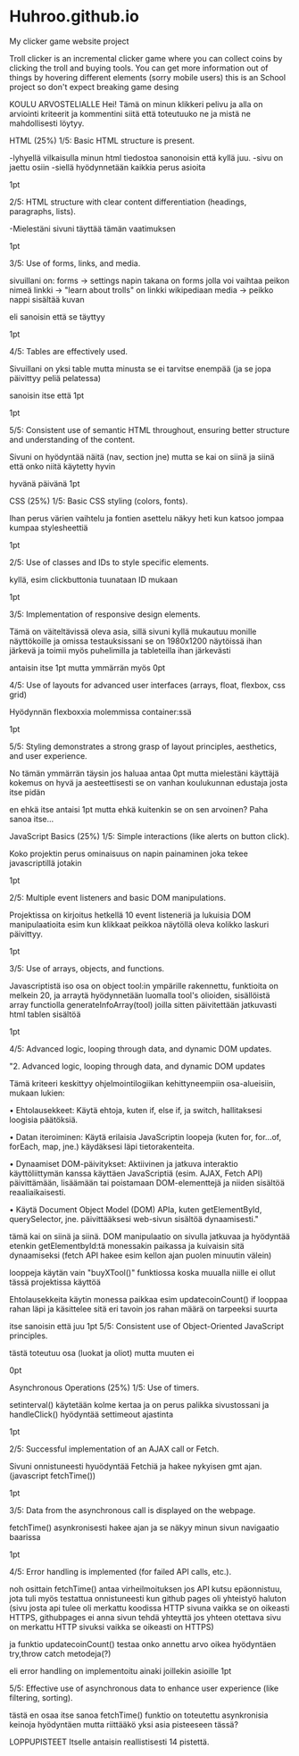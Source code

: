 # Huhroo.github.io
My clicker game website project

Troll clicker is an incremental clicker game where you can collect coins by clicking the troll and buying tools.
You can get more information out of things by hovering different elements (sorry mobile users)
this is an School project so don't expect breaking game desing

KOULU ARVOSTELIALLE
Hei! Tämä on minun klikkeri pelivu ja alla on arviointi kriteerit ja kommentini siitä että toteutuuko ne ja mistä ne mahdollisesti löytyy.

HTML (25%)
1/5:
Basic HTML structure is present.

-lyhyellä vilkaisulla minun html tiedostoa sanonoisin että kyllä juu.
 -sivu on jaettu osiin
 -siellä hyödynnetään kaikkia perus asioita

 1pt

2/5:
HTML structure with clear content differentiation (headings, paragraphs, lists).

-Mielestäni sivuni täyttää tämän vaatimuksen

1pt

3/5:
Use of forms, links, and media.

sivuillani on:
 forms -> settings napin takana on forms jolla voi vaihtaa peikon nimeä
 linkki -> "learn about trolls" on linkki wikipediaan 
 media -> peikko nappi sisältää kuvan

 eli sanoisin että se täyttyy

 1pt

4/5:
Tables are effectively used.

Sivuillani on yksi table mutta minusta se ei tarvitse enempää (ja se jopa päivittyy peliä pelatessa) 

sanoisin itse että 1pt

1pt

5/5:
Consistent use of semantic HTML throughout, ensuring better structure and understanding of the content.

Sivuni on hyödyntää näitä (nav, section jne) mutta se kai on siinä ja siinä että onko niitä käytetty hyvin

hyvänä päivänä 1pt 




CSS (25%)
1/5:
Basic CSS styling (colors, fonts).

Ihan perus värien vaihtelu ja fontien asettelu näkyy heti kun katsoo jompaa kumpaa stylesheettiä

1pt

2/5:
Use of classes and IDs to style specific elements.

kyllä, esim clickbuttonia tuunataan ID mukaan

1pt

3/5:
Implementation of responsive design elements.

Tämä on väiteltävissä oleva asia, sillä sivuni kyllä mukautuu monille näyttökoille ja omissa testauksissani se on 1980x1200 näytöissä ihan järkevä
ja toimii myös puhelimilla ja tableteilla ihan järkevästi

antaisin itse 1pt mutta ymmärrän myös 0pt

4/5:
Use of layouts for advanced user interfaces (arrays, float, flexbox, css grid)

Hyödynnän flexboxxia molemmissa container:ssä

1pt

5/5:
Styling demonstrates a strong grasp of layout principles, aesthetics, and user experience.

No tämän ymmärrän täysin jos haluaa antaa 0pt mutta mielestäni käyttäjä kokemus on hyvä ja aesteettisesti se on vanhan koulukunnan edustaja josta itse pidän

en ehkä itse antaisi 1pt mutta ehkä kuitenkin se on sen arvoinen? Paha sanoa itse...




JavaScript Basics (25%)
1/5:
Simple interactions (like alerts on button click).

Koko projektin perus ominaisuus on napin painaminen joka tekee javascriptillä jotakin

1pt

2/5:
Multiple event listeners and basic DOM manipulations.

Projektissa on kirjoitus hetkellä 10 event listeneriä ja lukuisia DOM manipulaatioita
esim kun klikkaat peikkoa näytöllä oleva kolikko laskuri päivittyy.

1pt

3/5:
Use of arrays, objects, and functions.

Javascriptistä iso osa on object tool:in ympärille rakennettu, funktioita on melkein 20, ja arraytä hyödynnetään luomalla tool's olioiden,
 sisällöistä array functiolla generateInfoArray(tool) joilla sitten päivitettään jatkuvasti html tablen sisältöä

 1pt 

4/5:
Advanced logic, looping through data, and dynamic DOM updates.

"2. Advanced logic, looping through data, and dynamic DOM updates

Tämä kriteeri keskittyy ohjelmointilogiikan kehittyneempiin osa-alueisiin, mukaan lukien:

• Ehtolausekkeet: Käytä ehtoja, kuten if, else if, ja switch, hallitaksesi loogisia päätöksiä.

• Datan iteroiminen: Käytä erilaisia JavaScriptin loopeja (kuten for, for...of, forEach, map, jne.)
käydäksesi läpi tietorakenteita.

• Dynaamiset DOM-päivitykset: Aktiivinen ja jatkuva interaktio käyttöliittymän kanssa käyttäen
JavaScriptiä (esim. AJAX, Fetch API) päivittämään, lisäämään tai poistamaan DOM-elementtejä ja
niiden sisältöä reaaliaikaisesti.

• Käytä Document Object Model (DOM) APIa, kuten getElementById, querySelector, jne.
päivittääksesi web-sivun sisältöä dynaamisesti."

tämä kai on siinä ja siinä.
 DOM manipulaatio on sivulla jatkuvaa ja hyödyntää etenkin getElementbyId:tä monessakin paikassa ja kuivaisin sitä dynaamiseksi (fetch API hakee esim kellon ajan puolen minuutin välein)
 
 looppeja käytän vain "buyXTool()" funktiossa koska  muualla niille ei ollut tässä projektissa käyttöä
 
 Ehtolausekkeita käytin monessa paikkaa esim updatecoinCount() if looppaa rahan läpi ja käsittelee sitä eri tavoin jos rahan määrä on tarpeeksi suurta

 itse sanoisin että juu 1pt
5/5:
Consistent use of Object-Oriented JavaScript principles.

tästä toteutuu osa (luokat ja oliot) mutta muuten ei

0pt




Asynchronous Operations (25%)
1/5:
Use of timers.

setinterval() käytetään kolme kertaa ja on perus palikka sivustossani
ja handleClick() hyödyntää settimeout ajastinta

1pt

2/5:
Successful implementation of an AJAX call or Fetch.

Sivuni onnistuneesti hyuödyntää Fetchiä ja hakee nykyisen gmt ajan. (javascript fetchTime())

1pt

3/5:
Data from the asynchronous call is displayed on the webpage.

fetchTime() asynkronisesti hakee ajan ja se näkyy minun sivun navigaatio baarissa

1pt

4/5:
Error handling is implemented (for failed API calls, etc.).

noh osittain
fetchTime() antaa virheilmoituksen jos API kutsu epäonnistuu, jota tuli myös testattua onnistuneesti kun github pages oli yhteistyö haluton (sivu josta api tulee oli merkattu koodissa HTTP sivuna vaikka se on oikeasti HTTPS, githubpages ei anna sivun tehdä yhteyttä jos yhteen otettava sivu on merkattu HTTP sivuksi vaikka se oikeasti on HTTPS)

ja funktio updatecoinCount() testaa onko annettu arvo oikea hyödyntäen try,throw catch metodeja(?)

eli error handling on implementoitu ainaki joillekin asioille
1pt

5/5:
Effective use of asynchronous data to enhance user experience (like filtering, sorting).

tästä en osaa itse sanoa fetchTime() funktio on toteutettu asynkronisia keinoja hyödyntäen mutta riittääkö yksi asia pisteeseen tässä?

LOPPUPISTEET
Itselle antaisin reallistisesti 14 pistettä.

